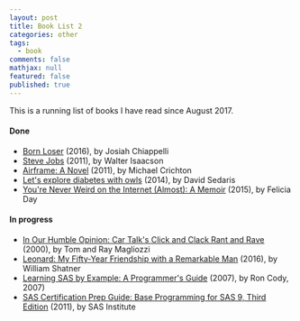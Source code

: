 ```yaml
---
layout: post
title: Book List 2
categories: other
tags: 
  - book
comments: false
mathjax: null
featured: false
published: true
---
```


This is a running list of books I have read since August 2017.

#### Done
* [Born Loser](https://www.amazon.com/Born-Loser-Josiah-Chiappelli/dp/1535262788/) (2016), by Josiah Chiappelli 
* [Steve Jobs](https://www.amazon.com/Steve-Jobs-Walter-Isaacson/dp/1501127624/) (2011), by Walter Isaacson
* [Airframe: A Novel](https://www.amazon.com/Airframe-Novel-Michael-Crichton/dp/0345526775) (2011), by Michael Crichton
* [Let's explore diabetes with owls](https://www.amazon.com/Lets-Explore-Diabetes-David-Sedaris/dp/0316154709) (2014), by David Sedaris
* [You're Never Weird on the Internet (Almost): A Memoir](https://www.amazon.com/Youre-Never-Weird-Internet-Almost-ebook/dp/B00QNW8KR4) (2015), by Felicia Day

#### In progress
* [In Our Humble Opinion: Car Talk's Click and Clack Rant and Rave](https://www.amazon.com/Our-Humble-Opinion-Talks-Click/dp/0399526005) (2000), by Tom and Ray Magliozzi
* [Leonard: My Fifty-Year Friendship with a Remarkable Man](https://www.amazon.com/Leonard-Fifty-Year-Friendship-Remarkable-Man/dp/1250083311/) (2016), by William Shatner
* [Learning SAS by Example: A Programmer's Guide](https://www.amazon.com/Learning-SAS-Example-Programmers-Guide/dp/1599941651) (2007), by Ron Cody, 2007)
* [SAS Certification Prep Guide: Base Programming for SAS 9, Third Edition](https://www.amazon.com/SAS-Certification-Prep-Guide-Programming/dp/1607649241/) (2011), by SAS Institute
